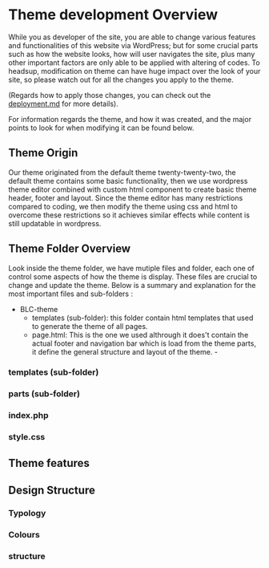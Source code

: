 # Theme development Overview
While you as developer of the site, you are able to change various features and functionalities of this website via WordPress;
but for some crucial parts such as how the website looks, how will user navigates the site,
plus many other important factors are only able to be applied with altering of codes.
To headsup, modification on theme can have huge impact over the look of your site,
so please watch out for all the changes you apply to the theme.

(Regards how to apply those changes, you can check out the [deployment.md](/deployment.md) for more details).

For information regards the theme, and how it was created, and the major points to look for when modifying it can be found below.

## Theme Origin
Our theme originated from the default theme twenty-twenty-two, the default theme contains some basic functionality, then we use wordpress theme editor combined with custom html component to create basic theme header, footer and layout. Since the theme editor has many restrictions compared to coding, we then modify the theme using css and html to overcome these restrictions so it achieves similar effects while content is still updatable in wordpress.

## Theme Folder Overview
Look inside the theme folder, we have mutiple files and folder, each one of control some aspects of how the theme is display. These files are crucial to change and update the theme. Below is a summary and explanation for the most important files and sub-folders : 
- BLC-theme
  -  templates (sub-folder): this folder contain html templates that used to generate the theme of all pages. 
    -  page.html: This is the one we used althrough it does't contain the actual footer and navigation bar which is load from the theme parts, it define    the general structure and layout of the theme.
      -  

### templates (sub-folder)


### parts (sub-folder)

### index.php

### style.css

## Theme features

## Design Structure

### Typology 

### Colours

### structure
